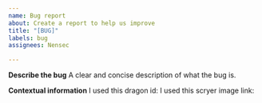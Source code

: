```yaml
---
name: Bug report
about: Create a report to help us improve
title: "[BUG]"
labels: bug
assignees: Nensec

---
```


**Describe the bug**
A clear and concise description of what the bug is.

**Contextual information**
I used this dragon id: 
I used this scryer image link:
